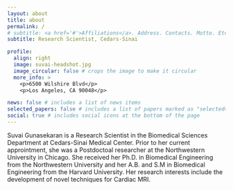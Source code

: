 ```yaml
---
layout: about
title: about
permalink: /
# subtitle: <a href='#'>Affiliations</a>. Address. Contacts. Motto. Etc.
subtitle: Research Scientist, Cedars-Sinai

profile:
  align: right
  image: suvai-headshot.jpg
  image_circular: false # crops the image to make it circular
  more_info: >
    <p>6500 Wilshire Blvd</p>
    <p>Los Angeles, CA 90048</p>

news: false # includes a list of news items
selected_papers: false # includes a list of papers marked as "selected={true}"
social: true # includes social icons at the bottom of the page
---
```


Suvai Gunasekaran is a Research Scientist in the Biomedical Sciences Department at Cedars-Sinai Medical Center. Prior to her current approintment, she was a Postdoctoal researcher at the Northwestern University in Chicago. She received her Ph.D. in Biomedical Engineering from the Northwestern University and her A.B. and S.M in Biomedical Engineering from the Harvard University. Her research interests include the development of novel techniques for Cardiac MRI.

<!-- She has published over 50 peer-reviewed articles in high-impact journals and has received numerous awards for her research. She is a member of the American Association for Cancer Research, the Society for Neuroscience, and the American Society for Cell Biology. She is also a reviewer for several scientific journals and has served on the editorial board of several journals. She is a co-founder of the biotechnology company, Suvai Therapeutics, which is developing novel therapeutics for cancer and neurodegenerative diseases. She is also a co-founder of the non-profit organization, Suvai Foundation, which is dedicated to promoting science education and research. She is passionate about science education and has taught numerous courses in biology, biochemistry, and molecular biology. She is also a mentor to several undergraduate and graduate students and postdoctoral fellows. She is committed to promoting diversity and inclusion in science and is actively involved in several initiatives to increase the representation of underrepresented minorities in science. She is also a strong -->
